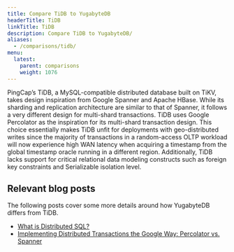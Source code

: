 ```yaml
---
title: Compare TiDB to YugabyteDB
headerTitle: TiDB
linkTitle: TiDB
description: Compare TiDB to YugabyteDB/
aliases:
  - /comparisons/tidb/
menu:
  latest:
    parent: comparisons
    weight: 1076
---
```


PingCap’s TiDB, a MySQL-compatible distributed database built on TiKV, takes design inspiration from Google Spanner and Apache HBase. While its sharding and replication architecture are similar to that of Spanner, it follows a very different design for multi-shard transactions. TiDB uses Google Percolator as the inspiration for its multi-shard transaction design. This choice essentially makes TiDB unfit for deployments with geo-distributed writes since the majority of transactions in a random-access OLTP workload will now experience high WAN latency when acquiring a timestamp from the global timestamp oracle running in a different region. Additionally, TiDB lacks support for critical relational data modeling constructs such as foreign key constraints and Serializable isolation level.

## Relevant blog posts

The following posts cover some more details around how YugabyteDB differs from TiDB.

- [What is Distributed SQL?](https://blog.yugabyte.com/what-is-distributed-sql/)
- [Implementing Distributed Transactions the Google Way: Percolator vs. Spanner](https://blog.yugabyte.com/implementing-distributed-transactions-the-google-way-percolator-vs-spanner/)

